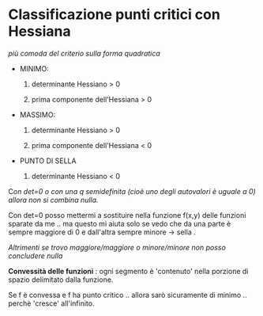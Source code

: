 # Classificazione punti critici con Hessiana

*più comoda del criterio sulla forma quadratica*

- MINIMO:

    1) determinante Hessiano > 0 

    2) prima componente dell'Hessiana > 0

- MASSIMO:

    1) determinante Hessiano > 0 

    2) prima componente dell'Hessiana < 0

- PUNTO DI SELLA

    1) determinante Hessiano < 0 

C*on det=0 o con una q semidefinita (cioè uno degli autovalori è uguale a 0) allora non si combina nulla.*

Con det=0 posso mettermi a sostituire nella funzione f(x,y) delle funzioni sparate da me .. ma questo mi aiuta solo se vedo che da una parte è sempre maggiore di 0 e dall'altra sempre minore → sella . 

*Altrimenti se trovo maggiore/maggiore o minore/minore non posso concludere nulla*

**Convessità delle funzioni** : ogni segmento è 'contenuto' nella porzione di spazio delimitato dalla funzione. 

Se f è convessa e f ha punto critico .. allora sarò sicuramente di minimo .. perchè 'cresce' all'infinito. 
